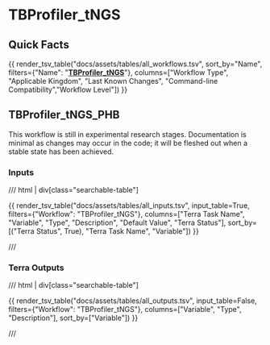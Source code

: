 # TBProfiler_tNGS

## Quick Facts

{{ render_tsv_table("docs/assets/tables/all_workflows.tsv", sort_by="Name", filters={"Name": "[**TBProfiler_tNGS**](../workflows/standalone/tbprofiler_tngs.md)"}, columns=["Workflow Type", "Applicable Kingdom", "Last Known Changes", "Command-line Compatibility","Workflow Level"]) }}

## TBProfiler_tNGS_PHB

This workflow is still in experimental research stages. Documentation is minimal as changes may occur in the code; it will be fleshed out when a stable state has been achieved.

### Inputs

/// html | div[class="searchable-table"]

{{ render_tsv_table("docs/assets/tables/all_inputs.tsv", input_table=True, filters={"Workflow": "TBProfiler_tNGS"}, columns=["Terra Task Name", "Variable", "Type", "Description", "Default Value", "Terra Status"], sort_by=[("Terra Status", True), "Terra Task Name", "Variable"]) }}

///

### Terra Outputs

/// html | div[class="searchable-table"]

{{ render_tsv_table("docs/assets/tables/all_outputs.tsv", input_table=False, filters={"Workflow": "TBProfiler_tNGS"}, columns=["Variable", "Type", "Description"], sort_by=["Variable"]) }}

///
